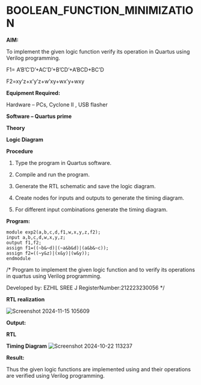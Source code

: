 # BOOLEAN_FUNCTION_MINIMIZATION

**AIM:**

To implement the given logic function verify its operation in Quartus using Verilog programming.

F1= A’B’C’D’+AC’D’+B’CD’+A’BCD+BC’D 

F2=xy’z+x’y’z+w’xy+wx’y+wxy

**Equipment Required:**

Hardware – PCs, Cyclone II , USB flasher

**Software – Quartus prime**

**Theory**

**Logic Diagram**

**Procedure**

1.	Type the program in Quartus software.

2.	Compile and run the program.

3.	Generate the RTL schematic and save the logic diagram.

4.	Create nodes for inputs and outputs to generate the timing diagram.

5.	For different input combinations generate the timing diagram.


**Program:**
```
module exp2(a,b,c,d,f1,w,x,y,z,f2);
input a,b,c,d,w,x,y,z;
output f1,f2;
assign f1=((~b&~d)|(~a&b&d)|(a&b&~c));
assign f2=((~y&z)|(x&y)|(w&y));
endmodule
```

/* Program to implement the given logic function and to verify its operations in quartus using Verilog programming. 

Developed by: EZHIL SREE J
RegisterNumber:212223230056
*/


**RTL realization**

![Screenshot 2024-11-15 105609](https://github.com/user-attachments/assets/3702f22c-34c3-4868-b16b-d687cf044f63)

**Output:**


**RTL**

**Timing Diagram**
![Screenshot 2024-10-22 113237](https://github.com/user-attachments/assets/5936b03e-6060-4740-a2f4-0c6c3d4dfac8)

**Result:**

Thus the given logic functions are implemented using and their operations are verified using Verilog programming.


